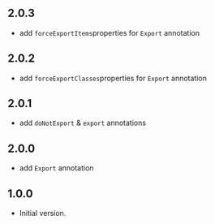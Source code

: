 ## 2.0.3
- add ```forceExportItems```properties for ```Export``` annotation
## 2.0.2
- add ```forceExportClasses```properties for ```Export``` annotation
## 2.0.1
- add ```doNotExport``` & ```export``` annotations

## 2.0.0
- add ```Export``` annotation

## 1.0.0

- Initial version.

